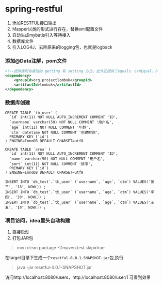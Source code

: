 # spring-restful
1. 添加RESTFUL接口输出
2. Mapper以类的形式进行存在，替换xml配置文件
3. 自动生成mybatis引入等待接入
4. 数据库文件
5. 引入LOG4J，去除原来的logging包，也就是logback
### 添加@Data注解，pom文件
```xml
<!--提供类所有属性的 getting 和 setting 方法，此外还提供了equals、canEqual、hashCode、toString 方法-->
<dependency>
    <groupId>org.projectlombok</groupId>
    <artifactId>lombok</artifactId>
</dependency>
```
### 数据库创建
```mysql
CREATE TABLE `tb_user` (
  `id` int(11) NOT NULL AUTO_INCREMENT COMMENT 'ID',
  `username` varchar(50) NOT NULL COMMENT '用户名',
  `age` int(11) NOT NULL COMMENT '年龄',
  `ctm` datetime NOT NULL COMMENT '创建时间',
  PRIMARY KEY (`id`)
) ENGINE=InnoDB DEFAULT CHARSET=utf8
```
```mysql
CREATE TABLE `area` (
  `id` int(11) NOT NULL AUTO_INCREMENT COMMENT 'ID',
  `name` varchar(50) NOT NULL COMMENT '用户名',
  `sort` int(11) NOT NULL COMMENT '排序',
  PRIMARY KEY (`id`)
) ENGINE=InnoDB DEFAULT CHARSET=utf8
```
```mysql
INSERT INTO `db_test`.`tb_user` (`username`, `age`, `ctm`) VALUES('张三', '18', NOW()) ;
INSERT INTO `db_test`.`tb_user` (`username`, `age`, `ctm`) VALUES('李四', '20', NOW()) ;
INSERT INTO `db_test`.`tb_user` (`username`, `age`, `ctm`) VALUES('王五', '19', NOW()) ;
```
### 项目访问，idea里头自动构建
1. 直接启动
2. 打包JAR包
>mvn clean package -Dmaven.test.skip=true

在target目录下生成一个`resetful-0.0.1-SNAPSHOT.jar`包,执行
>java -jar resetful-0.0.1-SNAPSHOT.jar

访问http://localhost:8080/users，http://localhost:8080/user/1
可看到效果